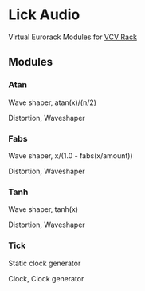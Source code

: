 # Lick Audio
Virtual Eurorack Modules for [VCV Rack](https://vcvrack.com)

## Modules ##

### Atan ###

Wave shaper, atan(x)/(n/2)

Distortion, Waveshaper

### Fabs ###

Wave shaper, x/(1.0 - fabs(x/amount))

Distortion, Waveshaper

### Tanh ###

Wave shaper, tanh(x)

Distortion, Waveshaper

### Tick ###

Static clock generator

Clock, Clock generator
